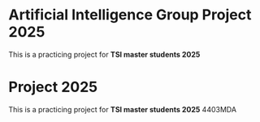 # Artificial Intelligence Group Project 2025
This is a practicing project for __TSI master students 2025__
# Project 2025
This is a practicing project for __TSI master students 2025__ 4403MDA
